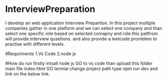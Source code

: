 # InterviewPreparation
I develop an web application Interview Prepartion. In this project multiple companies gather in one platform and  we can select one company and than select one specific role based on selected comapny and role this paltfrom will provide interview qusetions. and alos provide a leetcode promblem to practise with different levels.

#Requriments
1.Vs Code
2.node js

#How do run
firstly intsall node js 
GO to vs code than upload this folder main file index.html
GO termial change project path type npm run dev and link on the below link.



